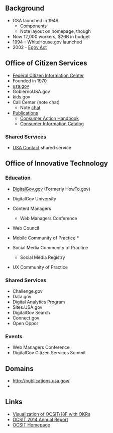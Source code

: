 

## Background 
* GSA launched in 1949 
  * [Components](http://gsa.gov/portal/content/104438)
  * Note layout on homepage, though
* Now 12,000 workers, $26B in budget
* 1994 - WhiteHouse.gov launched 
* 2002 - [Egov Act](https://en.wikipedia.org/wiki/E-Government_Act_of_2002)



## Office of Citizen Services

* [Federal Citizen Information Center](https://en.wikipedia.org/wiki/Federal_Citizen_Information_Center)
 * Founded in 1970
 * [usa.gov]()
 * GobiernoUSA.gov
 * kids.gov 
 * Call Center (note chat) 
   * Note [chat]( www.usa.gov/chat)
 * [Publications](http://publications.usa.gov/) 
   * [Consumer Action Handbook](http://publications.usa.gov/USAPubs.php?PubID=5131)
   * [Consumer Information Catalog](http://publications.usa.gov/USAPubs.php?PubID=9801&PHPSESSID=umsgp6sq4n815r2ts40ut3sav2)
 
### Shared Services
   * [USA Contact](http://www.gsa.gov/portal/content/105215) shared service


## Office of Innovative Technology 

### Education
* [DigitalGov.gov](http://www.digitalgov.gov/) (Formerly HowTo.gov)
* DigitalGov University 


* Content Managers
  * Web Managers Conference
* Web Council 

* Mobile Community of Practice
  * 
* Social Media Community of Practice
  * Social Media Registry
* UX Community of Practice




### Shared Services
* Challenge.gov
* Data.gov 
* Digital Analytics Program 
* Sites.USA.gov 
* DigitalGov Search
* Connect.gov
* Open Oppor

### Events 
* Web Managers Conference
* DigitalGov Citizen Services Summit

## Domains
* http://publications.usa.gov/
* 


## Links 
* [Visualization of OCSIT/18F with OKRs](https://18f.slack.com/files/gray/F06KVF031/ocsit-18f-breakdown.jpg)
* [OCSIT 2014 Annual Report](http://gsa.gov/portal/mediaId/206199/fileName/FY14_OCSIT_Annual_Report_Final.action)
* [OCSIT Homepage](http://gsa.gov/portal/category/25729)
